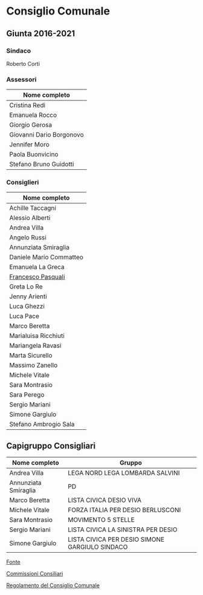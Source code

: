 # Consiglio Comunale

## Giunta 2016-2021

### Sindaco

Roberto Corti

### Assessori

| Nome completo |
| ------------- |
| Cristina Redi |
| Emanuela Rocco |
| Giorgio Gerosa |
| Giovanni Dario Borgonovo |
| Jennifer Moro |
| Paola Buonvicino |
| Stefano Bruno Guidotti |

### Consiglieri

| Nome completo |
| ------------- |
| Achille Taccagni |
| Alessio Alberti |
| Andrea Villa |
| Angelo Russi |
| Annunziata Smiraglia |
| Daniele Mario Commatteo |
| Emanuela La Greca |
| [Francesco Pasquali](/data/persone/francesco-pasquali.md) |
| Greta Lo Re |
| Jenny Arienti |
| Luca Ghezzi |
| Luca Pace |
| Marco Beretta |
| Marialuisa Ricchiuti |
| Mariangela Ravasi |
| Marta Sicurello |
| Massimo Zanello | |
| Michele Vitale |
| Sara Montrasio |
| Sara Perego |
| Sergio Mariani |
| Simone Gargiulo |
| Stefano Ambrogio Sala |

## Capigruppo Consigliari

| Nome completo | Gruppo |
| ------------- | ------ |
| Andrea Villa | LEGA NORD LEGA LOMBARDA SALVINI |
| Annunziata Smiraglia | PD |
| Marco Beretta | LISTA CIVICA DESIO VIVA |
| Michele Vitale | FORZA ITALIA PER DESIO BERLUSCONI |
| Sara Montrasio | MOVIMENTO 5 STELLE |
| Sergio Mariani | LISTA CIVICA LA SINISTRA PER DESIO |
| Simone Gargiulo | LISTA CIVICA PER DESIO SIMONE GARGIULO SINDACO |

[Fonte](http://comune.desio.mb.it/servizi/menu/dinamica.aspx?idArea=8882&idCat=16560&ID=16560&TipoElemento=categoria)

[Commissioni Consiliari](/data/commissioni-consiliari.md)

[Regolamento del Consiglio Comunale](/data/regolamento-consiglio-comunale.md)
